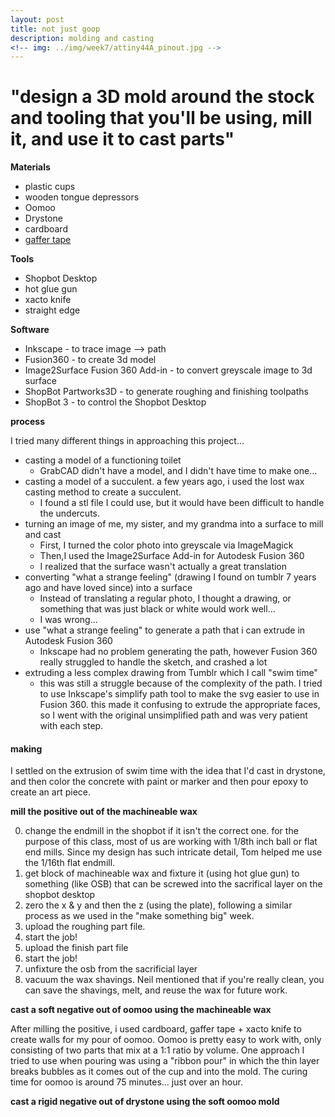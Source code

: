 ```yaml
---
layout: post
title: not just goop
description: molding and casting
<!-- img: ../img/week7/attiny44A_pinout.jpg -->
---
```

# "design a 3D mold around the stock and tooling that you'll be using, mill it, and use it to cast parts"


**Materials**
* plastic cups
* wooden tongue depressors
* Oomoo
* Drystone
* cardboard
* [gaffer tape](https://www.amazon.com/Impact-Gaffer-4-Pack-Yellow-Orange/dp/B01NC3HPN4)

**Tools**
* Shopbot Desktop
* hot glue gun
* xacto knife
* straight edge

**Software**
* Inkscape - to trace image --> path
* Fusion360 - to create 3d model
* Image2Surface Fusion 360 Add-in - to convert greyscale image to 3d surface
* ShopBot Partworks3D - to generate roughing and finishing toolpaths
* ShopBot 3 - to control the Shopbot Desktop

**process**

I tried many different things in approaching this project...

* casting a model of a functioning toilet
	* GrabCAD didn't have a model, and I didn't have time to make one...
* casting a model of a succulent. a few years ago, i used the lost wax casting method to create a succulent.
	* I found a stl file I could use, but it would have been difficult to handle the undercuts.
* turning an image of me, my sister, and my grandma into a surface to mill and cast
	* First, I turned the color photo into greyscale via ImageMagick
	* Then,I used the Image2Surface Add-in for Autodesk Fusion 360
	* I realized that the surface wasn't actually a great translation
* converting "what a strange feeling" (drawing I found on tumblr 7 years ago and have loved since) into a surface
	* Instead of translating a regular photo, I thought a drawing, or something that was just black or white would work well...
	* I was wrong...
* use "what a strange feeling" to generate a path that i can extrude in Autodesk Fusion 360
	* Inkscape had no problem generating the path, however Fusion 360 really struggled to handle the sketch, and crashed a lot
* extruding a less complex drawing from Tumblr which I call "swim time"
	* this was still a struggle because of the complexity of the path. I tried to use Inkscape's simplify path tool to make the svg easier to use in Fusion 360. this made it confusing to extrude the appropriate faces, so I went with the original unsimplified path and was very patient with each step.

#### making
I settled on the extrusion of swim time with the idea that I'd cast in drystone, and then color the concrete with paint or marker and then pour epoxy to create an art piece.

__mill the positive out of the machineable wax__

0. change the endmill in the shopbot if it isn't the correct one. for the purpose of this class, most of us are working with 1/8th inch ball or flat end mills. Since my design has such intricate detail, Tom helped me use the 1/16th flat endmill.
1. get block of machineable wax and fixture it (using hot glue gun) to something (like OSB) that can be screwed into the sacrifical layer on the shopbot desktop
2. zero the x & y and then the z (using the plate), following a similar process as we used in the "make something big" week.
3. upload the roughing part file.
4. start the job!
5. upload the finish part file
6. start the job!
7. unfixture the osb from the sacrificial layer
8. vacuum the wax shavings. Neil mentioned that if you're really clean, you can save the shavings, melt, and reuse the wax for future work.

__cast a soft negative out of oomoo using the machineable wax__

After milling the positive, i used cardboard, gaffer tape + xacto knife to create walls for my pour of oomoo.
Oomoo is pretty easy to work with, only consisting of two parts that mix at a 1:1 ratio by volume. One approach I tried to use when pouring was using a "ribbon pour" in which the thin layer breaks bubbles as it comes out of the cup and into the mold. The curing time for oomoo is around 75 minutes... just over an hour.

__cast a rigid negative out of drystone using the soft oomoo mold__

<!--
<video controls loop>
  <source src="movie.mp4" type="video/mp4">
  <source src="movie.ogg" type="video/ogg">
  Your browser does not support the video tag.
</video>
 -->